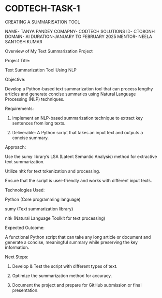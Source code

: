 # CODTECH-TASK-1
CREATING A SUMMARISATION TOOL

NAME- TANYA PANDEY
COMAPNY- CODTECH SOLUTIONS
ID- CTO8ONH
DOMAIN- AI
DURATION-JANUARY TO FEBRUARY 2025
MENTOR- NEELA SANTOSH KUMAR


Overview of My Text Summarization Project

Project Title:

Text Summarization Tool Using NLP

Objective:

Develop a Python-based text summarization tool that can process lengthy articles and generate concise summaries using Natural Language Processing (NLP) techniques.

Requirements:

1. Implement an NLP-based summarization technique to extract key sentences from long texts.


2. Deliverable: A Python script that takes an input text and outputs a concise summary.



Approach:

Use the sumy library’s LSA (Latent Semantic Analysis) method for extractive text summarization.

Utilize nltk for text tokenization and processing.

Ensure that the script is user-friendly and works with different input texts.


Technologies Used:

Python (Core programming language)

sumy (Text summarization library)

nltk (Natural Language Toolkit for text processing)


Expected Outcome:

A functional Python script that can take any long article or document and generate a concise, meaningful summary while preserving the key information.

Next Steps:

1. Develop & Test the script with different types of text.


2. Optimize the summarization method for accuracy.


3. Document the project and prepare for GitHub submission or final presentation.
